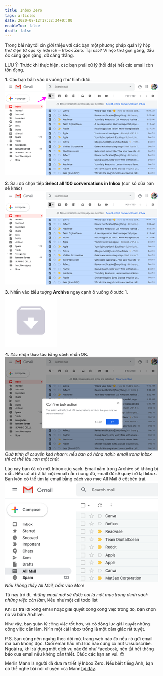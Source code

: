 ```yaml
---
title: Inbox Zero
tags: articles
date: 2020-08-12T17:32:34+07:00
enableToc: false
draft: false
---
```


Trong bài này tôi xin giới thiệu với các bạn một phương pháp quản lý hộp thư điện tử cực kỳ hữu ích – Inbox Zero. Tại sao? Vì hộp thư gọn gàng, đầu óc cũng gọn gàng, đỡ căng thẳng.

LƯU Ý: Trước khi thực hiện, các bạn phải xử lý (hồi đáp) hết các email còn tồn đọng.

**1**. Các bạn bấm vào ô vuông như hình dưới.
![](../images/inboxzero-01.png)

**2**. Sau đó chọn tiếp **Select all 100 conversations in Inbox** (con số của bạn sẽ khác)
![](../images/inboxzero-02.png)

**3**. Nhấn vào biểu tượng **Archive** ngay cạnh ô vuông ở bước 1.
![](../images/gmail-archive-icon.png)

**4**. Xác nhận thao tác bằng cách nhấn OK.
![](../images/inboxzero-03.png)_Quá trình di chuyển khá nhanh; nếu bạn có hàng nghìn email trong Inbox thì có thể lâu hơn một chút_

Lúc này bạn đã có một Inbox cực sạch. Email nằm trong Archive sẽ không bị mất. Nếu có ai trả lời một email nằm trong đó, email đó sẽ quay trở lại Inbox. Bạn luôn có thể tìm lại email bằng cách vào mục All Mail ở cột bên trái.
![](../images/allmail.png)_Nếu không thấy All Mail, bấm vào More_

Từ nay trở đi, _những email mới sẽ được coi là một mục trong danh sách những việc cần làm_, kiểu như một cái todo list.

Khi đã trả lời xong email hoặc giải quyết xong công việc trong đó, bạn chọn nó và bấm Archive.

Như vậy, bạn quản lý công việc tốt hơn, và có động lực giải quyết những công việc cần làm. Nhìn một cái Inbox trống là một cảm giác rất tuyệt.

P.S. Bạn cũng nên ngưng theo dõi một trang web nào đó nếu nó gửi email mà bạn không đọc. Cuối email hầu như lúc nào cũng có nút Unsubscribe. Ngoài ra, khi sử dụng một dịch vụ nào đó như Facebook, nên tắt hết thông báo qua email nếu không cần thiết. Chúc các bạn an vui. 😊

Merlin Mann là người đã đưa ra triết lý Inbox Zero. Nếu biết tiếng Anh, bạn có thể nghe bài nói chuyện của Mann [tại đây][1].

[1]: https://www.youtube.com/watch?v=z9UjeTMb3Yk

